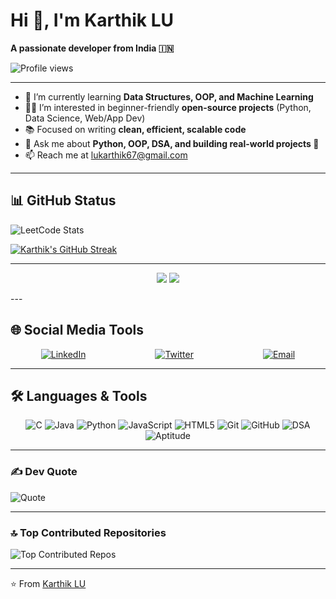 # Hi 👋, I'm Karthik LU  

**A passionate developer from India 🇮🇳**

![Profile views](https://komarev.com/ghpvc/?username=lukarthik67&color=blue&style=for-the-badge)

---

- 🌱 I’m currently learning **Data Structures, OOP, and Machine Learning**  
- 👨‍💻 I’m interested in beginner-friendly **open-source projects** (Python, Data Science, Web/App Dev)  
- 📚 Focused on writing **clean, efficient, scalable code**  
- 💬 Ask me about **Python, OOP, DSA, and building real-world projects 🚀**  
- 📫 Reach me at [lukarthik67@gmail.com](mailto:lukarthik67@gmail.com)   

---

## 📊 GitHub Status

![LeetCode Stats](https://leetcard.jacoblin.cool/<2028google>?ext=heatmap)


[![Karthik's GitHub Streak](https://github-readme-streak-stats.herokuapp.com/?user=lukarthik67&theme=radical)](https://github.com/lukarthik67)

---
<p align="center">
  <img src="https://leetcard.jacoblin.cool/<your_leetcode_username>?ext=heatmap" />
  <img src="https://gfg-stats-card.vercel.app/?userName=2028google" />
</p>
---

## 🌐 Social Media Tools

<p align="center" style="display: flex; gap: 111px; flex-wrap: wrap; justify-content: center;">
  <a href="https://www.linkedin.com/in/karthik-lu-530534328" target="_blank">     
    <img src="https://img.shields.io/badge/LinkedIn-%230077B5.svg?logo=linkedin&logoColor=white&style=flat" alt="LinkedIn" />  
  </a>  
  <a href="https://x.com/LuKarthik94277" target="_blank">    
    <img src="https://img.shields.io/badge/Twitter-%23000000.svg?logo=twitter&logoColor=white&style=flat" alt="Twitter" />
  </a>
  <a href="mailto:lukarthik67@gmail.com">
        <img src="https://img.shields.io/badge/Email-D14836?logo=gmail&logoColor=white&style=flat" alt="Email" />
  </a>
</p>

---

## 🛠️ Languages & Tools

<p align="center">
  <!-- Programming Languages -->
  <img src="https://img.shields.io/badge/C-%2300599C.svg?logo=c&logoColor=white&style=flat" alt="C" />  
  <img src="https://img.shields.io/badge/Java-%23ED8B00.svg?logo=openjdk&logoColor=white&style=flat" alt="Java" />
  <img src="https://img.shields.io/badge/Python-3670A0?logo=python&logoColor=ffdd54&style=flat" alt="Python" />
  <img src="https://img.shields.io/badge/JavaScript-%23323330.svg?logo=javascript&logoColor=%23F7DF1E&style=flat" alt="JavaScript" />
  <img src="https://img.shields.io/badge/HTML5-%23E34F26.svg?logo=html5&logoColor=white&style=flat" alt="HTML5" />  

  <!-- Tools -->
  <img src="https://img.shields.io/badge/Git-%23F05033.svg?logo=git&logoColor=white&style=flat" alt="Git" />
  <img src="https://img.shields.io/badge/GitHub-%23121011.svg?logo=github&logoColor=white&style=flat" alt="GitHub" />

  <!-- Skills -->
  <img src="https://img.shields.io/badge/DSA-%23FF6F61.svg?style=flat" alt="DSA" />
  <img src="https://img.shields.io/badge/Aptitude-%236A5ACD.svg?style=flat" alt="Aptitude" />
</p>

---

### ✍️ Dev Quote

![Quote](https://quotes-github-readme.vercel.app/api?type=horizontal&theme=radical)

---

### 🔝 Top Contributed Repositories

![Top Contributed Repos](https://github-contributor-stats.vercel.app/api?username=lukarthik67&limit=5&theme=radical&combine_all_yearly_contributions=true)

---

⭐️ From [Karthik LU](https://github.com/lukarthik67)



